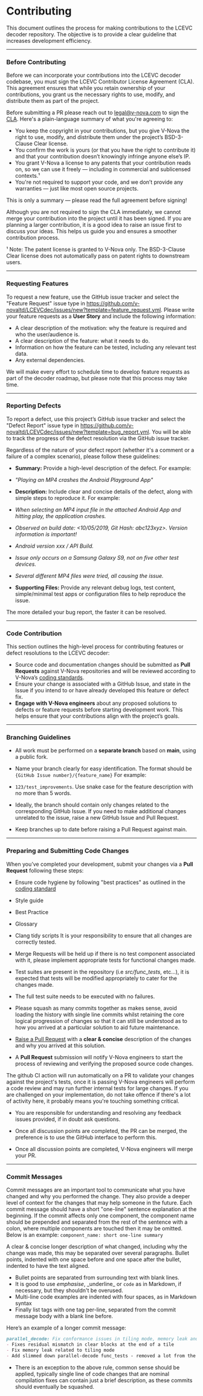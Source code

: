 # Contributing

This document outlines the process for making contributions to the LCEVC decoder repository. The objective is to provide a clear guideline that increases development efficiency.

---

### Before Contributing

Before we can incorporate your contributions into the LCEVC decoder codebase, you must sign the LCEVC Contributor License Agreement (CLA). This agreement ensures that while you retain ownership of your contributions, you grant us the necessary rights to use, modify, and distribute them as part of the project.

Before submitting a PR please reach out to legal@v-nova.com to sign the [CLA](https://gist.github.com/v-nova-ci/f66ee698bdfda7b1ec9649cc806826a4). Here's a plain-language summary of what you're agreeing to:
- You keep the copyright in your contributions, but you give V-Nova the right to use, modify, and distribute them under the project’s BSD-3-Clause Clear license.
- You confirm the work is yours (or that you have the right to contribute it) and that your contribution doesn’t knowingly infringe anyone else’s IP.
- You grant V-Nova a license to any patents that your contribution reads on, so we can use it freely — including in commercial and sublicensed contexts.¹
- You're not required to support your code, and we don’t provide any warranties — just like most open source projects.

This is only a summary — please read the full agreement before signing!

Although you are not required to sign the CLA immediately, we cannot merge your contribution into the project until it has been signed. If you are planning a larger contribution, it is a good idea to raise an issue first to discuss your ideas. This helps us guide you and ensures a smoother contribution process.

¹ Note: The patent license is granted to V-Nova only. The BSD-3-Clause Clear license does not automatically pass on patent rights to downstream users.

---

### Requesting Features

To request a new feature, use the GitHub issue tracker and select the "Feature Request" issue type in https://github.com/v-novaltd/LCEVCdec/issues/new?template=feature_request.yml. Please write your feature requests as a **User Story** and include the following information:

- A clear description of the motivation: why the feature is required and who the user/audience is.
- A clear description of the feature: what it needs to do.
- Information on how the feature can be tested, including any relevant test data.
- Any external dependencies.

We will make every effort to schedule time to develop feature requests as part of the decoder roadmap, but please note that this process may take time.

---

### Reporting Defects

To report a defect, use this project’s GitHub issue tracker and select the "Defect Report" issue type in https://github.com/v-novaltd/LCEVCdec/issues/new?template=bug_report.yml. You will be able to track the progress of the defect resolution via the GitHub issue tracker.

Regardless of the nature of your defect report (whether it's a comment or a failure of a complex scenario), please follow these guidelines:

- **Summary:** Provide a high-level description of the defect. For example:
 - *"Playing an MP4 crashes the Android Playground App"*

- **Description:** Include clear and concise details of the defect, along with simple steps to reproduce it. For example:
 - *When selecting an MP4 input file in the attached Android App and hitting play, the application crashes.*
 - *Observed on build date: <10/05/2019, Git Hash: abc123xyz>. Version information is important!*
 - *Android version xxx / API Build.*
 - *Issue only occurs on a Samsung Galaxy S9, not on five other test devices.*
 - *Several different MP4 files were tried, all causing the issue.*

- **Supporting Files:** Provide any relevant debug logs, test content, simple/minimal test apps or configuration files to help reproduce the issue.

The more detailed your bug report, the faster it can be resolved.

---

### Code Contribution

This section outlines the high-level process for contributing features or defect resolutions to the LCEVC decoder:

- Source code and documentation changes should be submitted as **Pull Requests** against V-Nova repositories and will be reviewed according to V-Nova’s [coding standards](https://github.com/v-novaltd/coding-standard).
- Ensure your change is associated with a GitHub Issue, and state in the Issue if you intend to or have already developed this feature or defect fix.
- **Engage with V-Nova engineers** about any proposed solutions to defects or feature requests before starting development work. This helps ensure that your contributions align with the project’s goals.

---

### Branching Guidelines

- All work must be performed on a **separate branch** based on **main**, using a public fork.
- Name your branch clearly for easy identification. The format should be `{GitHub Issue number}/{feature_name}` For example:
 - `123/test_improvements`. Use snake case for the feature description with no more than 5 words.

- Ideally, the branch should contain only changes related to the corresponding GitHub Issue. If you need to make additional changes unrelated to the issue, raise a new GitHub Issue and Pull Request.
- Keep branches up to date before raising a Pull Request against main.

---

### Preparing and Submitting Code Changes

When you’ve completed your development, submit your changes via a **Pull Request** following these steps:

- Ensure code hygiene by following "best practices" as outlined in the [coding standard](https://github.com/v-novaltd/coding-standard)
 - Style guide
 - Best Practice
 - Glossary
 - Clang tidy scripts
It is your responsibility to ensure that all changes are correctly tested.
 - Merge Requests will be held up if there is no test component associated with it, please implement appropriate tests for functional changes made.
 - Test suites are present in the repository (i.e *src/func\_tests*, etc...), it is expected that tests will be modified appropriately to cater for the changes made.
 - The full test suite needs to be executed with no failures.

- Please squash as many commits together as makes sense, avoid loading the history with single line commits whilst retaining the core logical progression of changes so that it can still be understood as to how you arrived at a particular solution to aid future maintenance.
- [Raise a Pull Request](https://github.com/v-novaltd/LCEVCdec/pulls) with a **clear & concise** description of the changes and why you arrived at this solution.
- A **Pull Request** submission will notify V-Nova engineers to start the process of reviewing and verifying the proposed source code changes.

The github CI action will run automatically on a PR to validate your changes against the project's tests, once it is passing V-Nova engineers will perform a code review and may run further internal tests for large changes. If you are challenged on your implementation, do not take offence if there's a lot of activity here, it probably means you're touching something critical.
 - You are responsible for understanding and resolving any feedback issues provided, if in doubt ask questions.

- Once all discussion points are completed, the PR can be merged, the preference is to use the GitHub interface to perform this.
- Once all discussion points are completed, V-Nova engineers will merge your PR.

---

### Commit Messages
Commit messages are an important tool to communicate what you have changed and why you performed the change. They also provide a deeper level of context for the changes that may help someone in the future.
Each commit message should have a short "one-line" sentence explanation at the beginning. If the commit affects only one component, the component name should be prepended and separated from the rest of the sentence with a colon, where multiple components are touched then it may be omitted. Below is an example:
`component_name: short one-line summary`

A clear & concise longer description of what changed, including why the change was made, this may be separated over several paragraphs.
Bullet points, indented with one space before and one space after the bullet, indented to have the text aligned.

- Bullet points are separated from surrounding text with blank lines.
- It is good to use *emphasise*, \_underline\_ or `code` as in Markdown, if necessary, but they shouldn't be overused.
- Multi-line code examples are indented with four spaces, as in Markdown syntax
- Finally list tags with one tag per-line, separated from the commit message body with a blank line before.

Here’s an example of a longer commit message:

```markdown
parallel_decode: Fix conformance issues in tiling mode, memory leak and optimise tests
- Fixes residual mismatch in clear blocks at the end of a tile
- Fix memory leak related to tiling mode
- Add slimmed down parallel-decode func_tests - removed a lot from the serial test set that are related to the upscaler which don't apply to bugs that could come from the parallel-decode loop
```

- There is an exception to the above rule, common sense should be applied, typically single line of code changes that are nominal compilation fixes can contain just a brief description, as these commits should eventually be squashed.
